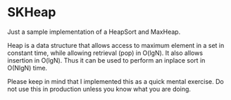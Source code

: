 SKHeap
======

Just a sample implementation of a HeapSort and MaxHeap.

Heap is a data structure that allows access to maximum element in a set in constant time,
while allowing retrieval (pop) in O(lgN). It also allows insertion in
    O(lgN). Thus it can be used to perform an inplace sort in O(NlgN) time.
    
Please keep in mind that I implemented this as a quick mental exercise. Do not use
this in production unless you know what you are doing.
